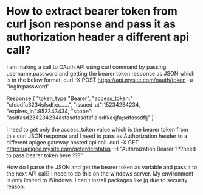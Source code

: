 
# How to extract bearer token from curl json response and pass it as authorization header a different api call?

I am making a call to OAuth API using curl command by passing username,password and getting the bearer token response as JSON  which is in the below format.
curl -X POST https://api.mysite.com/oauth/token -u "login:password" 

Response
{
   "token_type:"Bearer",
   "access_token:" "cfdadfa3234sfsdfxx......",
   "issued_at":15234234234,
   "expires_in":953343434,
   "scope": "asdfasd234234234asfasdfasdfaflalsdfkasjfa;sdfassdflj"
}

I need to get only the access_token value which is the bearer token from this curl JSON response and I need to pass as Authorization header  to a different  apigee gateway hosted api call.
curl -X GET https://apigee.mysite.com/getorderstatus -H "Authroization Bearer ???need to pass bearer token here ???"

How do I parse the JSON and get the bearer token as variable and pass it to the next API call?
I need to do this on the windows server. My environment is only limited to Windows. I can't install packages like jq due to security reason.

        